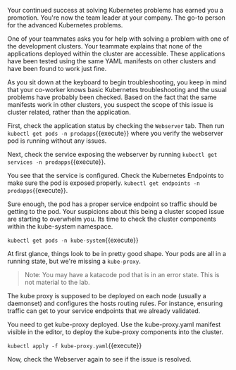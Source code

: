 Your continued success at solving Kubernetes problems has earned you a
promotion. You're now the team leader at your company. The go-to person for the
advanced Kubernetes problems.

One of your teammates asks you for help with solving a problem with one of the
development clusters. Your teammate explains that none of the applications
deployed within the cluster are accessible. These applications have been tested
using the same YAML manifests on other clusters and have been found to work just
fine.

As you sit down at the keyboard to begin troubleshooting, you keep in mind that
your co-worker knows basic Kubernetes troubleshooting and the usual problems
have probably been checked. Based on the fact that the same manifests work in
other clusters, you suspect the scope of this issue is cluster related, rather
than the application.

First, check the application status by checking the `Webserver` tab. 
Then run `kubectl get pods -n prodapps`{{execute}} where you verify the webserver pod is
running without any issues.

Next, check the service exposing the webserver by running
`kubectl get services -n prodapps`{{execute}}.

You see that the service is configured. Check the Kubernetes Endpoints to make
sure the pod is exposed properly. `kubectl get endpoints -n prodapps`{{execute}}.

Sure enough, the pod has a proper service endpoint so traffic should be getting
to the pod. Your suspicions about this being a cluster scoped issue are starting
to overwhelm you. Its time to check the cluster components within the
kube-system namespace.

`kubectl get pods -n kube-system`{{execute}}

At first glance, things look to be in pretty good shape. Your pods are all in a
running state, but we're missing a `kube-proxy`. 

>Note: You may have a katacode pod that is in an error state. This is not
>material to the lab.

The kube proxy is supposed to be deployed on each node (usually a daemonset) and configures the
hosts routing rules. For instance, ensuring traffic can get to your service
endpoints that we already validated.

You need to get kube-proxy deployed. Use the kube-proxy.yaml manifest visible in
the editor, to deploy the kube-proxy components into the cluster.

`kubectl apply -f kube-proxy.yaml`{{execute}}

Now, check the Webserver again to see if the issue is resolved.